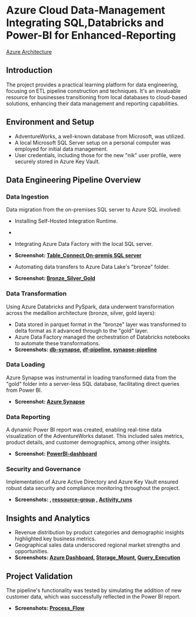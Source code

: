 # Azure Cloud Data-Management Integrating SQL,Databricks and Power-BI for Enhanced-Reporting
[Azure Architecture](https://github.com/neelgandhi108/Azure-Cloud-Data-Management-Integrating-SQL-Databricks-and-Power-BI-for-Enhanced-Reporting/tree/main/assets/Azure_Architecture.png)

## Introduction

The project provides a practical learning platform for data engineering, focusing on ETL pipeline construction and techniques. It's an invaluable resource for businesses transitioning from local databases to cloud-based solutions, enhancing their data management and reporting capabilities.

## Environment and Setup

- AdventureWorks, a well-known database from Microsoft, was utilized.
- A local Microsoft SQL Server setup on a personal computer was employed for initial data management.
- User credentials, including those for the new "nik" user profile, were securely stored in Azure Key Vault.

## Data Engineering Pipeline Overview

### Data Ingestion

Data migration from the on-premises SQL server to Azure SQL involved:

- Installing Self-Hosted Integration Runtime.
- 
- Integrating Azure Data Factory with the local SQL server.
 - **Screenshot:  [Table_Connect](https://github.com/neelgandhi108/Azure-Cloud-Data-Management-Integrating-SQL-Databricks-and-Power-BI-for-Enhanced-Reporting/tree/main/assets/Table_Connect.png),[On-premis SQL server](https://github.com/neelgandhi108/Azure-Cloud-Data-Management-Integrating-SQL-Databricks-and-Power-BI-for-Enhanced-Reporting/tree/main/assets/On-premis_SQL_server.png)**
   
- Automating data transfers to Azure Data Lake's "bronze" folder.
- **Screenshot: [Bronze_Silver_Gold](https://github.com/neelgandhi108/Azure-Cloud-Data-Management-Integrating-SQL-Databricks-and-Power-BI-for-Enhanced-Reporting/tree/main/assets/Bronze_Silver_Gold.png)**

### Data Transformation

Using Azure Databricks and PySpark, data underwent transformation across the medallion architecture (bronze, silver, gold layers):

- Data stored in parquet format in the "bronze" layer was transformed to delta format as it advanced through to the "gold" layer.
- Azure Data Factory managed the orchestration of Databricks notebooks to automate these transformations.
- **Screenshots: [db-synapse](https://github.com/neelgandhi108/Azure-Cloud-Data-Management-Integrating-SQL-Databricks-and-Power-BI-for-Enhanced-Reporting/tree/main/assets/db-synapse.png), [df-pipeline](https://github.com/neelgandhi108/Azure-Cloud-Data-Management-Integrating-SQL-Databricks-and-Power-BI-for-Enhanced-Reporting/tree/main/assets/df-pipeline.png), [synapse-pipeline](https://github.com/neelgandhi108/Azure-Cloud-Data-Management-Integrating-SQL-Databricks-and-Power-BI-for-Enhanced-Reporting/tree/main/assets/synapse-pipeline.png)**

### Data Loading

Azure Synapse was instrumental in loading transformed data from the "gold" folder into a server-less SQL database, facilitating direct queries from Power BI.

- **Screenshot: [Azure Synapse](https://github.com/neelgandhi108/Azure-Cloud-Data-Management-Integrating-SQL-Databricks-and-Power-BI-for-Enhanced-Reporting/tree/main/assets/Azure_Synapse.png)**

### Data Reporting

A dynamic Power BI report was created, enabling real-time data visualization of the AdventureWorks dataset. This included sales metrics, product details, and customer demographics, among other insights.

- **Screenshot: [PowerBI-dashboard](https://github.com/neelgandhi108/Azure-Cloud-Data-Management-Integrating-SQL-Databricks-and-Power-BI-for-Enhanced-Reporting/tree/main/assets/PowerBI-dashboard.png)**

### Security and Governance

Implementation of Azure Active Directory and Azure Key Vault ensured robust data security and compliance monitoring throughout the project.

- **Screenshots: , [ressource-group](https://github.com/neelgandhi108/Azure-Cloud-Data-Management-Integrating-SQL-Databricks-and-Power-BI-for-Enhanced-Reporting/tree/main/assets/ressource-group.png) , [Activity_runs](https://github.com/neelgandhi108/Azure-Cloud-Data-Management-Integrating-SQL-Databricks-and-Power-BI-for-Enhanced-Reporting/tree/main/assets/Activity_runs.png)**

## Insights and Analytics

- Revenue distribution by product categories and demographic insights highlighted key business metrics.
- Geographical sales data underscored regional market strengths and opportunities.
- **Screenshots: [Azure Dashboard](https://github.com/neelgandhi108/Azure-Cloud-Data-Management-Integrating-SQL-Databricks-and-Power-BI-for-Enhanced-Reporting/tree/main/assets/Azure_Dashboard.png), [Storage_Mount](https://github.com/neelgandhi108/Azure-Cloud-Data-Management-Integrating-SQL-Databricks-and-Power-BI-for-Enhanced-Reporting/tree/main/assets/Storage_Mount.png), [Query_Execution](https://github.com/neelgandhi108/Azure-Cloud-Data-Management-Integrating-SQL-Databricks-and-Power-BI-for-Enhanced-Reporting/tree/main/assets/Query_Execution.png)**

## Project Validation

The pipeline's functionality was tested by simulating the addition of new customer data, which was successfully reflected in the Power BI report.

- **Screenshots: [Process_Flow](https://github.com/neelgandhi108/Azure-Cloud-Data-Management-Integrating-SQL-Databricks-and-Power-BI-for-Enhanced-Reporting/tree/main/assets/Process_Flow.png)**
